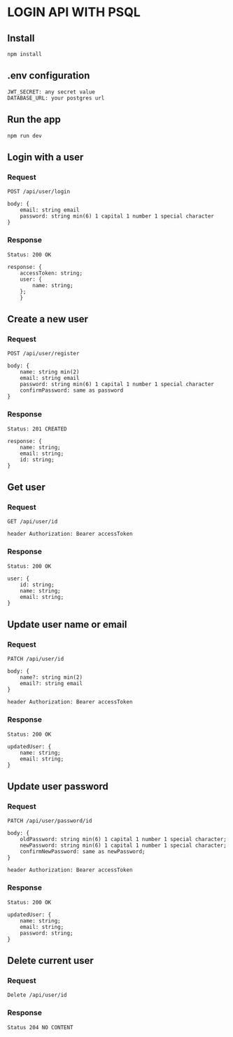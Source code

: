# LOGIN API WITH PSQL

## Install

    npm install

## .env configuration

    JWT_SECRET: any secret value
    DATABASE_URL: your postgres url

## Run the app

    npm run dev

## Login with a user

### Request

`POST /api/user/login`

    body: {
        email: string email
        password: string min(6) 1 capital 1 number 1 special character
    }

### Response

    Status: 200 OK

    response: {
        accessToken: string;
        user: {
            name: string;
        };
        }

## Create a new user

### Request

`POST /api/user/register`

    body: {
        name: string min(2)
        email: string email
        password: string min(6) 1 capital 1 number 1 special character
        confirmPassword: same as password
    }

### Response

    Status: 201 CREATED

    response: {
        name: string;
        email: string;
        id: string;
    }

## Get user

### Request

`GET /api/user/id`

    header Authorization: Bearer accessToken

### Response

    Status: 200 OK

    user: {
        id: string;
        name: string;
        email: string;
    }

## Update user name or email

### Request

`PATCH /api/user/id`

    body: {
        name?: string min(2)
        email?: string email
    }

    header Authorization: Bearer accessToken

### Response

    Status: 200 OK

    updatedUser: {
        name: string;
        email: string;
    }

## Update user password

### Request

`PATCH /api/user/password/id`

    body: {
        oldPassword: string min(6) 1 capital 1 number 1 special character;
        newPassword: string min(6) 1 capital 1 number 1 special character;
        confirmNewPassword: same as newPassword;
    }

    header Authorization: Bearer accessToken

### Response

    Status: 200 OK

    updatedUser: {
        name: string;
        email: string;
        password: string;
    }

## Delete current user

### Request

`Delete /api/user/id`

### Response

    Status 204 NO CONTENT